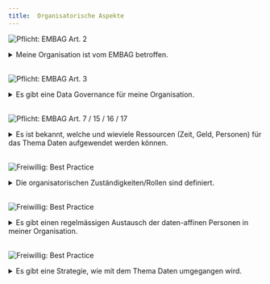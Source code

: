 ```yaml
---
title:  Organisatorische Aspekte
---
```


![Pflicht: EMBAG Art. 2](https://img.shields.io/badge/Pflicht-EMBAG_Art._2-linen)
<details>
<summary>Meine Organisation ist vom EMBAG betroffen.</summary>
<br/>
  
Falls die Organisation zur **zentralen Bundesverwaltung** zählt, ist sie auf jeden Fall vom EMBAG betroffen. Grundsätzlich gilt das auch für die dezentrale Bundesverwaltung (öffentlich-rechtliche Anstalten wie Post, SBB, SUVA, etc.) sofern der Bundesrat keine Ausnahme vorsieht (gemäss EMBAG Art. 2)

**Folgefragen:**

* Falls die Organisation (noch) nicht vom EMBAG erfasst ist: könnte es sein, dass in naher Zukunft gleiche oder ähnliche Vorgaben auch für meine Organisation/Katon/Gemeinde gelten könnten?

</details>
<br/>

![Pflicht: EMBAG Art. 3](https://img.shields.io/badge/Pflicht-EMBAG_Art._3-linen)
<details>
<summary>Es gibt eine Data Governance für meine Organisation.</summary>
<br/>
  
Data Governance beschreibt die Regeln, Prozesse und Rollen für die effektive Nutzung von Daten in einer Organisation. Es hilft diese Inhalte schriftlich festzuhalten, um diese in der Organisation bekannt zu machen und sich darauf beziehen zu können.

EMBAG Art. 3 beschreibt den Grundsatz, dass Bundesbehörden “elektronische Mittel für die Interaktion” mit anderen Behörden, Unternehmen und natürlichen Personen einsetzen. Sie sollen dabei auf “das Prinzip der Nachhaltigkeit” und “die Risiken für den Datenschutz und die Informationssicherheit sowie für die Sicherheit und Verfügbarkeit von Daten und Diensten” berücksichtigen.

**Folgefragen:**

* Gibt es je nach Daten unterschiedliche Regeln die gelten?
* Wer kümmert sich um die Einführung und Einhaltung der Regeln?

</details>
<br/>

![Pflicht: EMBAG Art. 7 / 15 / 16 / 17](https://img.shields.io/badge/Pflicht-EMBAG_Art._7_/_15_/_16_/_17-linen)
<details>
<summary>Es ist bekannt, welche und wieviele Ressourcen (Zeit, Geld, Personen) für das Thema Daten aufgewendet werden können.</summary>
<br/>
  
Falls zusätzliche Aufgaben anfallen, muss definiert werden, wer diese übernimmt. Grundsätzlich sind keine neuen Mittel für die Umsetzung des EMBAG vorgesehen, es gibt jedoch Bestimmungen im Gesetz über Finanzhilfen (EMBAG Art. 7), Pilotprojekte (_EMBAG Art. 15_) und die Anschubfinanzierung (_EMBAG Art. 16 und Art. 17_)

**Folgefragen:**

* Gibt es Dienstleistungen, welche zentral angeboten werden (z.B. Datenkatalog, Qualitätssicherung)?

</details>
<br/>

![Freiwillig: Best Practice](https://img.shields.io/badge/Freiwillig-Best_Practice-blue)
<details>
<summary>Die organisatorischen Zuständigkeiten/Rollen sind definiert.</summary>
<br/>
  
Klare und definierte Zuständigkeiten helfen den Nutzenden die richtige Ansprechperson zu finden. Je nach Modell werden verschiedene Rollen unterschieden, die Open Government Data Strategie des Bundes nennt folgende Rollen: Data Stewards, Data Custodian, Dateneigner

**Folgefragen:**

* Wer ist für die Metadaten zuständig?
* Wer kann fachliche Fragen zum Datensatz beantworten?
* Wer unterstützt, wenn es Probleme beim Datenbezug gibt?
* Wer bereitet den Datensatz auf?
* Wer ist zuständig, dass der Datensatz regelmässig aktualisiert wird?
* Sind die (Teil-)Prozesse bereits automatisiert?

</details>
<br/>

![Freiwillig: Best Practice](https://img.shields.io/badge/Freiwillig-Best_Practice-blue)
<details>
<summary>Es gibt einen regelmässigen Austausch der daten-affinen Personen in meiner Organisation.</summary>
<br/>
  
Sogenannte “Communities of Practice” (CoP) sind ein effektiver Weg um Personen, die an ähnlichen Themen arbeiten über Abteilungsgrenzen hinweg miteinander zu vernetzen. Gerade im Daten-Bereich gibt es oft ähnliche Fragestellungen (z.B. Anonymisierung, Metadaten, gemeinsame Infrastruktur), die sich optimal in einer CoP besprechen lassen.

**Folgefragen:**

* Wer leitet die CoP bzw. wer lädt dazu ein?
* Wie werden neue Mitarbeiter auf die CoP aufmerksam?
* Welcher Zeitpunkt passt am besten für ein solches Treffen (z.B. Z’nüni Veranstaltung, gemeinsames Mittagessen oder doch lieber Feierabendbier in einem externen Lokal)? 

</details>
<br/>

![Freiwillig: Best Practice](https://img.shields.io/badge/Freiwillig-Best_Practice-blue)
<details>
<summary>Es gibt eine Strategie, wie mit dem Thema Daten umgegangen wird.</summary>
<br/>

Eine solche Strategie umfasst üblicherweise die Bereiche Erhebung/Beschaffung, Datenbewirtschaftung, Publikation und Datennutzung. Sie kann auch weitere Themen wie ein Rollenkonzept oder die Data Governance umfassen.

**Folgefragen:**

* Gibt es bereits Konzepte oder Strategien, die Teilbereiche abdecken (z.B. OGD-Strategie, Digitalisierungsstrategie, Statistikstrategie)?
* Wer sind die wichtigsten Stakeholder beim Thema Daten in der Organisation?

</details>
